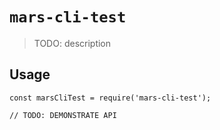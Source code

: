 # `mars-cli-test`

> TODO: description

## Usage

```
const marsCliTest = require('mars-cli-test');

// TODO: DEMONSTRATE API
```
